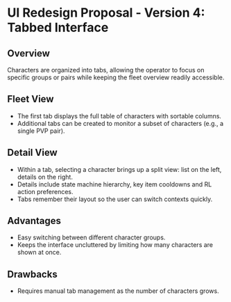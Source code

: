 # UI Redesign Proposal - Version 4: Tabbed Interface

## Overview
Characters are organized into tabs, allowing the operator to focus on specific groups or pairs while keeping the fleet overview readily accessible.

## Fleet View
- The first tab displays the full table of characters with sortable columns.
- Additional tabs can be created to monitor a subset of characters (e.g., a single PVP pair).

## Detail View
- Within a tab, selecting a character brings up a split view: list on the left, details on the right.
- Details include state machine hierarchy, key item cooldowns and RL action preferences.
- Tabs remember their layout so the user can switch contexts quickly.

## Advantages
- Easy switching between different character groups.
- Keeps the interface uncluttered by limiting how many characters are shown at once.

## Drawbacks
- Requires manual tab management as the number of characters grows.
